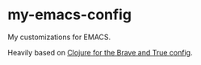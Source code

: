 # my-emacs-config
My customizations for EMACS.

Heavily based on [Clojure for the Brave and True config](https://github.com/flyingmachine/emacs-for-clojure).
